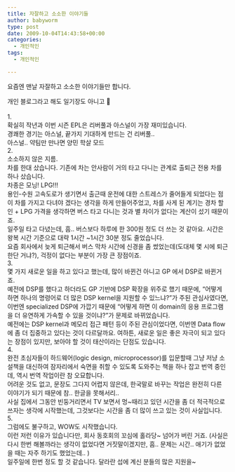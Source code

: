 ```yaml
---
title: 자잘하고 소소한 이야기들
author: babyworm
type: post
date: 2009-10-04T14:43:58+00:00
categories:
  - 개인적인
tags:
  - 개인적인

---
```

요즘엔 맨날 자잘하고 소소한 이야기들만 합니다.

<div>
  <span class="Apple-style-span" style="background-color: rgb(255, 255, 255);">개인 블로그라고 해도 일기장도 아니고 🙂</span>
</div>

<div>
  <span class="Apple-style-span" style="background-color: rgb(255, 255, 255);"><br /></span>
</div>

<div>
  1.
</div>

<div>
  확실히 작년과 이번 시즌 EPL은 리버풀과 아스널이 가장 재미있습니다.
</div>

<div>
  경쾌한 경기는 아스널, 끝가지 기대하게 만드는 건 리버풀..
</div>

<div>
  아스널.. 약팀만 만나면 양민 학살 모드
</div>

<div>
</div>

<div>
  2.
</div>

<div>
  소소하지 않은 지름.
</div>

<div>
  차를 한대 샀습니다. 기존에 차는 안사람이 거의 타고 다니는 관계로 출퇴근 전용 차를 하나 샀습니다.
</div>

<div>
  차종은 모닝! LPG!!!
</div>

<div>
  용인-수원 고속도로가 생기면서 출근때 운전에 대한 스트레스가 줄어들게 되었다는 점이 차를 가지고 다녀야 겠다는 생각을 하게 만들어주었고, 차를 사게 된 계기는 경차 할인 + LPG 가격을 생각하면 버스 타고 다니는 것과 별 차이가 없다는 계산이 섰기 때문이죠.
</div>

<div>
  일주일 타고 다녔는데, 흠.. 버스보다 하루에 한 300원 정도 더 쓰는 것 같아요. 시간은 왕복 시간 기준으로 대략 1시간 ~1시간 30분 정도 줄었습니다.
</div>

<div>
  요즘 회사에서 늦게 퇴근해서 버스 막차 시간에 신경을 좀 썼었는데(도대체 몇 시에 퇴근한단 거냐?), 걱정이 없다는 부분이 가장 큰 장점이죠.
</div>

<div>
</div>

<div>
  3.
</div>

<div>
  몇 가지 새로운 일을 하고 있다고 했는데, 많이 바뀐건 아니고 GP 에서 DSP로 바뀐거죠.
</div>

<div>
  예전에 DSP를 했다고 하더라도 GP 기반에 DSP 확장을 위주로 했기 때문에, &#8220;어떻게 하면 하나의 명령어로 더 많은 DSP kernel을 지원할 수 있느냐?&#8221;가 주된 관심사였다면, 이번엔 specialized DSP에 가깝기 때문에 &#8220;어떻게 하면 이 domain의 응용 프로그램을 더 유연하게 가속할 수 있을 것이냐?&#8221;가 문제로 바뀌었습니다.
</div>

<div>
  예전에는 DSP kernel과 메모리 접근 패턴 등이 주된 관심이었다면, 이번엔 Data flow에 좀 더 집중하고 있다는 것이 다르달까요. 여하튼, 새로운 일은 좋은 자극이 되고 있다는 장점이 있지만, 보아야 할 것이 태산이라는 단점도 있습니다.
</div>

<div>
</div>

<div>
  4.
</div>

<div>
  완전 초심자들이 하드웨어(logic design, microprocessor)를 입문할때 그냥 저냥 소설책을 대신하여 잠자리에서 숙면을 취할 수 있도록 도와주는 책을 하나 잡고 번역 중인데, 역시 번역 작업이란 참 오묘합니다.
</div>

<div>
  어려운 것도 없고, 문장도 그다지 어렵지 않은데, 한국말로 바꾸는 작업은 완전히 다른 이야기가 되기 때문에 참.. 한글을 못해서리..
</div>

<div>
  사실 집에서 그동안 빈둥거리면서 TV 보면서 멍~때리고 있던 시간을 좀 더 적극적으로 쓰자는 생각에 시작했는데, 그것보다는 시간을 좀 더 많이 쓰고 있는 것이 사실입니다.
</div>

<div>
</div>

<div>
  5.
</div>

<div>
  그럼에도 불구하고, WOW도 시작했습니다.
</div>

<div>
  이런 저런 이유가 있습니다만, 회사 동호회의 꼬심에 홀라당~ 넘어가 버린 거죠. (사실은 다시 한번 해볼까라는 생각이 없었다면 거짓말이겠지만, 흠.. 문제는 시간.. 애기가 없었을 때는 자주 하기도 했었는데.. )
</div>

<div>
  일주일에 한번 정도 할 것 같습니다. 달라란 섭에 계신 분들의 많은 지원을~
</div>

<div>
</div>

<div>
</div>

<div>
</div>

<div>
</div>

<div>
</div>

<div>
</div>